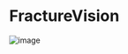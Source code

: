 # FractureVision

![image](https://github.com/user-attachments/assets/76236f09-8e6a-46d5-a710-040677c3d5a9)
